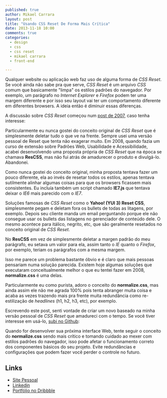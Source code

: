 ```yaml
---
published: true
author: Mikael Carrara
layout: post
title: "Usando CSS Reset De Forma Mais Crítica"
date: 2013-11-18 10:00
comments: true
categories:
  - design
  - css
  - css reset
  - mikael carrara
  - front-end

---
```


Qualquer website ou aplicação web faz uso de alguma forma de *CSS Reset*. Se você ainda não sabe pra que serve, *CSS Reset* é um arquivo *CSS* comum que basicamente "limpa" os estilos padrões do navegador. Por exemplo, um parágrafo no *Internet Explorer* e *Firefox* podem ter uma margem diferente e por isso seu layout vai ter um comportamento diferente em diferentes browsers. A ideia então é diminuir essas diferenças.

<!--more-->

A discussão sobre *CSS Reset* começou num <a href="http://meyerweb.com/eric/thoughts/2007/04/18/reset-reasoning/">post de 2007</a>, caso tenha interesse:

Particularmente eu nunca gostei do conceito original de *CSS Reset* que é simplesmente deletar tudo o que ve na frente. Sempre usei uma versão pessoal de Reset que tenta não exagerar muito. Em 2008, quando fazia um curso de extensão sobre Padrões Web, Usabilidade e Acessibilidade, acabei desenvolvendo uma proposta própria de *CSS Reset* que na época se chamava **ResCSS**, mas não fui atrás de amadurecer o produto e divulgá-lo. Abandonei.

Como nunca gostei do conceito original, minha proposta tentava fazer um pouco diferente, ela ao invés de resetar todos os estilos, apenas tentava sutilmente alinhar algumas coisas para que os browsers ficassem mais consistentes. Eu incluía também um script chamado **IE7.js** que tentava deixar o *IE6* mais parecido com o *IE7*.

Soluções famosas de *CSS Reset* como o **Yahoo! (YUI 3) Reset CSS**, simplesmente pegam e deletam fora os bullets de todas as litagens, por exemplo. Depois seu cliente manda um email perguntando porque ele não consegue usar os bullets das listagens no gerenciador de conteúdo dele. O mesmo acontece para itálico, negrito, etc, que são geralmente resetados no conceito original de *CSS Reset*.

No **ResCSS** em vez de simplesmente deletar a margen padrão do meu parágrafo, eu setava um valor para ela, assim tanto o *IE* quanto o *Firefox*, por exemplo, teriam os parágrafos com a mesma margem.

Isso me parece um problema bastante óbvio e é claro que mais pessoas pensariam numa solução parecida. Existem hoje algumas soluções que executaram conceitualmente melhor o que eu tentei fazer em 2008, **normalize.css** é uma delas.

Particularmente eu como purista, adoro o conceito do **normalize.css**, mas ainda assim ele não me agrada 100% pois tenta abranger muita coisa e acaba as vezes trazendo mais pra frente muita redundância como re-estilização de *headlines* (h1, h2, h3, etc), por exemplo.

Escrevendo este post, senti vontade de criar um novo baseado na minha versão pessoal de *CSS Reset* que amadureci com o tempo. Se você tiver interesse em usá-lo, <a href="https://github.com/mikaelcarrara/css-healing">subi no Github</a>:

Quando for desenvolver sua próxima interface Web, tente seguir o conceito do **normalize.css** sendo mais crítico e tomando cuidado ao mexer com estilos padrões do navegador, isso pode afetar o funcionamento correto dos componentes básicos do seu projeto. Evite redundâncias e configurações que podem fazer você perder o controle no futuro.

## Links

- [Site Pessoal](http://www.mikaelcarrara.com)
- [Linkedin](br.linkedin.com/in/mikaelcarrara/)
- [Portfólio no Dribbble](http://dribbble.com/mikaelcarrara)
